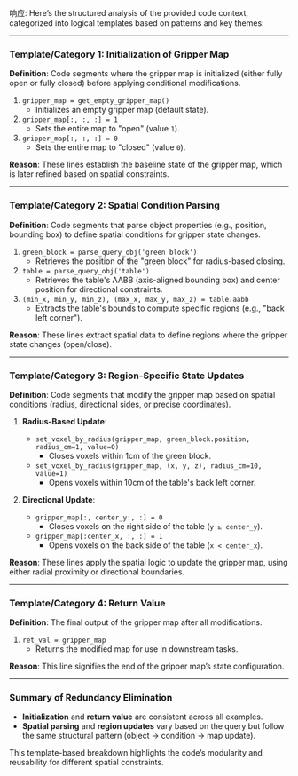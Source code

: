 响应: Here’s the structured analysis of the provided code context, categorized into logical templates based on patterns and key themes:

---

### **Template/Category 1: Initialization of Gripper Map**

**Definition**: Code segments where the gripper map is initialized (either fully open or fully closed) before applying conditional modifications.

1. `gripper_map = get_empty_gripper_map()`
   - Initializes an empty gripper map (default state).
2. `gripper_map[:, :, :] = 1`
   - Sets the entire map to "open" (value `1`).
3. `gripper_map[:, :, :] = 0`
   - Sets the entire map to "closed" (value `0`).

**Reason**: These lines establish the baseline state of the gripper map, which is later refined based on spatial constraints.

---

### **Template/Category 2: Spatial Condition Parsing**

**Definition**: Code segments that parse object properties (e.g., position, bounding box) to define spatial conditions for gripper state changes.

1. `green_block = parse_query_obj('green block')`
   - Retrieves the position of the "green block" for radius-based closing.
2. `table = parse_query_obj('table')`
   - Retrieves the table's AABB (axis-aligned bounding box) and center position for directional constraints.
3. `(min_x, min_y, min_z), (max_x, max_y, max_z) = table.aabb`
   - Extracts the table's bounds to compute specific regions (e.g., "back left corner").

**Reason**: These lines extract spatial data to define regions where the gripper state changes (open/close).

---

### **Template/Category 3: Region-Specific State Updates**

**Definition**: Code segments that modify the gripper map based on spatial conditions (radius, directional sides, or precise coordinates).

1. **Radius-Based Update**:

   - `set_voxel_by_radius(gripper_map, green_block.position, radius_cm=1, value=0)`
     - Closes voxels within 1cm of the green block.
   - `set_voxel_by_radius(gripper_map, (x, y, z), radius_cm=10, value=1)`
     - Opens voxels within 10cm of the table's back left corner.

2. **Directional Update**:
   - `gripper_map[:, center_y:, :] = 0`
     - Closes voxels on the right side of the table (`y ≥ center_y`).
   - `gripper_map[:center_x, :, :] = 1`
     - Opens voxels on the back side of the table (`x < center_x`).

**Reason**: These lines apply the spatial logic to update the gripper map, using either radial proximity or directional boundaries.

---

### **Template/Category 4: Return Value**

**Definition**: The final output of the gripper map after all modifications.

1. `ret_val = gripper_map`
   - Returns the modified map for use in downstream tasks.

**Reason**: This line signifies the end of the gripper map’s state configuration.

---

### **Summary of Redundancy Elimination**

- **Initialization** and **return value** are consistent across all examples.
- **Spatial parsing** and **region updates** vary based on the query but follow the same structural pattern (object → condition → map update).

This template-based breakdown highlights the code’s modularity and reusability for different spatial constraints.
